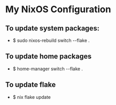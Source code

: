 # My NixOS Configuration

## To update system packages:
* $ sudo nixos-rebuild switch --flake .

## To update home packages
* $ home-manager switch --flake .

## To update flake
* $ nix flake update